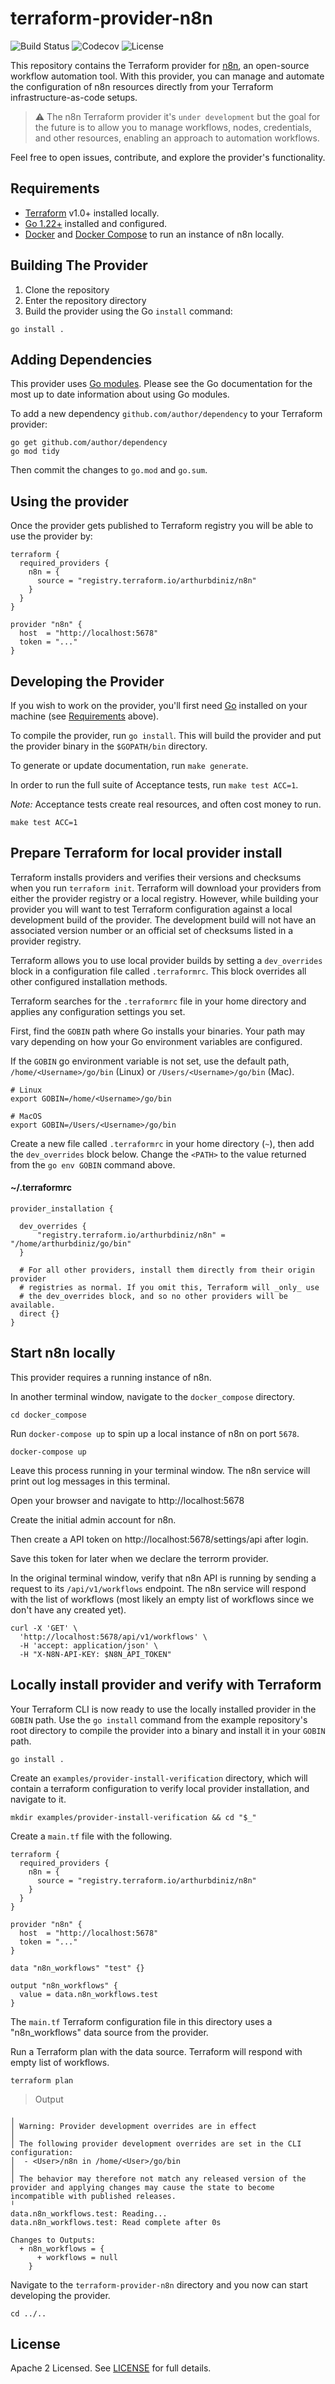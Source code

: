 # terraform-provider-n8n

![Build Status](https://img.shields.io/github/check-runs/arthurbdiniz/terraform-provider-n8n/main?label=build) ![Codecov](https://img.shields.io/codecov/c/github/arthurbdiniz/terraform-provider-n8n) ![License](https://img.shields.io/github/license/arthurbdiniz/terraform-provider-n8n)

This repository contains the Terraform provider for [n8n](https://n8n.io), an open-source workflow automation tool. With this provider, you can manage and automate the configuration of n8n resources directly from your Terraform infrastructure-as-code setups.

> ⚠️ The n8n Terraform provider it's `under development` but the goal for the future is to allow you to manage workflows, nodes, credentials, and other resources, enabling an approach to automation workflows.

Feel free to open issues, contribute, and explore the provider's functionality.

## Requirements

- [Terraform](https://developer.hashicorp.com/terraform/downloads) v1.0+ installed locally.
- [Go 1.22+](https://golang.org/doc/install) installed and configured.
- [Docker](https://www.docker.com/products/docker-desktop) and [Docker Compose](https://docs.docker.com/compose/install/) to run an instance of n8n locally.

## Building The Provider

1. Clone the repository
1. Enter the repository directory
1. Build the provider using the Go `install` command:

```shell
go install .
```

## Adding Dependencies

This provider uses [Go modules](https://github.com/golang/go/wiki/Modules).
Please see the Go documentation for the most up to date information about using Go modules.

To add a new dependency `github.com/author/dependency` to your Terraform provider:

```shell
go get github.com/author/dependency
go mod tidy
```

Then commit the changes to `go.mod` and `go.sum`.

## Using the provider

Once the provider gets published to Terraform registry you will be able to use the provider by:

```
terraform {
  required_providers {
    n8n = {
      source = "registry.terraform.io/arthurbdiniz/n8n"
    }
  }
}

provider "n8n" {
  host  = "http://localhost:5678"
  token = "..."
}
```

## Developing the Provider

If you wish to work on the provider, you'll first need [Go](http://www.golang.org) installed on your machine (see [Requirements](#requirements) above).

To compile the provider, run `go install`. This will build the provider and put the provider binary in the `$GOPATH/bin` directory.

To generate or update documentation, run `make generate`.

In order to run the full suite of Acceptance tests, run `make test ACC=1`.

*Note:* Acceptance tests create real resources, and often cost money to run.

```shell
make test ACC=1
```

## Prepare Terraform for local provider install

Terraform installs providers and verifies their versions and checksums when you run `terraform init`. Terraform will download your providers from either the provider registry or a local registry. However, while building your provider you will want to test Terraform configuration against a local development build of the provider. The development build will not have an associated version number or an official set of checksums listed in a provider registry.

Terraform allows you to use local provider builds by setting a `dev_overrides` block in a configuration file called `.terraformrc`. This block overrides all other configured installation methods.

Terraform searches for the `.terraformrc` file in your home directory and applies any configuration settings you set.

First, find the `GOBIN` path where Go installs your binaries. Your path may vary depending on how your Go environment variables are configured.

If the `GOBIN` go environment variable is not set, use the default path, `/home/<Username>/go/bin` (Linux) or `/Users/<Username>/go/bin` (Mac).

```shell
# Linux
export GOBIN=/home/<Username>/go/bin

# MacOS
export GOBIN=/Users/<Username>/go/bin
```

Create a new file called `.terraformrc` in your home directory (`~`), then add the `dev_overrides` block below. Change the `<PATH>` to the value returned from the `go env GOBIN` command above.

#### ~/.terraformrc

```
provider_installation {

  dev_overrides {
      "registry.terraform.io/arthurbdiniz/n8n" = "/home/arthurbdiniz/go/bin"
  }

  # For all other providers, install them directly from their origin provider
  # registries as normal. If you omit this, Terraform will _only_ use
  # the dev_overrides block, and so no other providers will be available.
  direct {}
}
```

## Start n8n locally

This provider requires a running instance of n8n.

In another terminal window, navigate to the `docker_compose` directory.

```shell
cd docker_compose
```

Run `docker-compose up` to spin up a local instance of n8n on port `5678`.

```shell
docker-compose up
```

Leave this process running in your terminal window. The n8n service will print out log messages in this terminal.

Open your browser and navigate to http://localhost:5678

Create the initial admin account for n8n.

Then create a API token on http://localhost:5678/settings/api after login.

Save this token for later when we declare the terrorm provider.

In the original terminal window, verify that n8n API is running by sending a request to its `/api/v1/workflows` endpoint. The n8n service will respond with the list of workflows (most likely an empty list of workflows since we don't have any created yet).


```shell
curl -X 'GET' \
  'http://localhost:5678/api/v1/workflows' \
  -H 'accept: application/json' \
  -H "X-N8N-API-KEY: $N8N_API_TOKEN"
```

## Locally install provider and verify with Terraform

Your Terraform CLI is now ready to use the locally installed provider in the `GOBIN` path. Use the `go install` command from the example repository's root directory to compile the provider into a binary and install it in your `GOBIN` path.

```shell
go install .
```

Create an `examples/provider-install-verification` directory, which will contain a terraform configuration to verify local provider installation, and navigate to it.

```shell
mkdir examples/provider-install-verification && cd "$_"
```

Create a `main.tf` file with the following.

```
terraform {
  required_providers {
    n8n = {
      source = "registry.terraform.io/arthurbdiniz/n8n"
    }
  }
}

provider "n8n" {
  host  = "http://localhost:5678"
  token = "..."
}

data "n8n_workflows" "test" {}

output "n8n_workflows" {
  value = data.n8n_workflows.test
}
```

The `main.tf` Terraform configuration file in this directory uses a "n8n_workflows" data source from the provider.

Run a Terraform plan with the data source. Terraform will respond with empty list of workflows.

```shell
terraform plan
```

> Output
```log
╷
│ Warning: Provider development overrides are in effect
│
│ The following provider development overrides are set in the CLI configuration:
│  - <User>/n8n in /home/<User>/go/bin
│
│ The behavior may therefore not match any released version of the provider and applying changes may cause the state to become incompatible with published releases.
╵
data.n8n_workflows.test: Reading...
data.n8n_workflows.test: Read complete after 0s

Changes to Outputs:
  + n8n_workflows = {
      + workflows = null
    }
```

Navigate to the `terraform-provider-n8n` directory and you now can start developing the provider.

```shell
cd ../..
```

## License

Apache 2 Licensed. See [LICENSE](https://github.com/arthurbdiniz/terraform-provider-n8n/blob/master/LICENSE) for full details.
